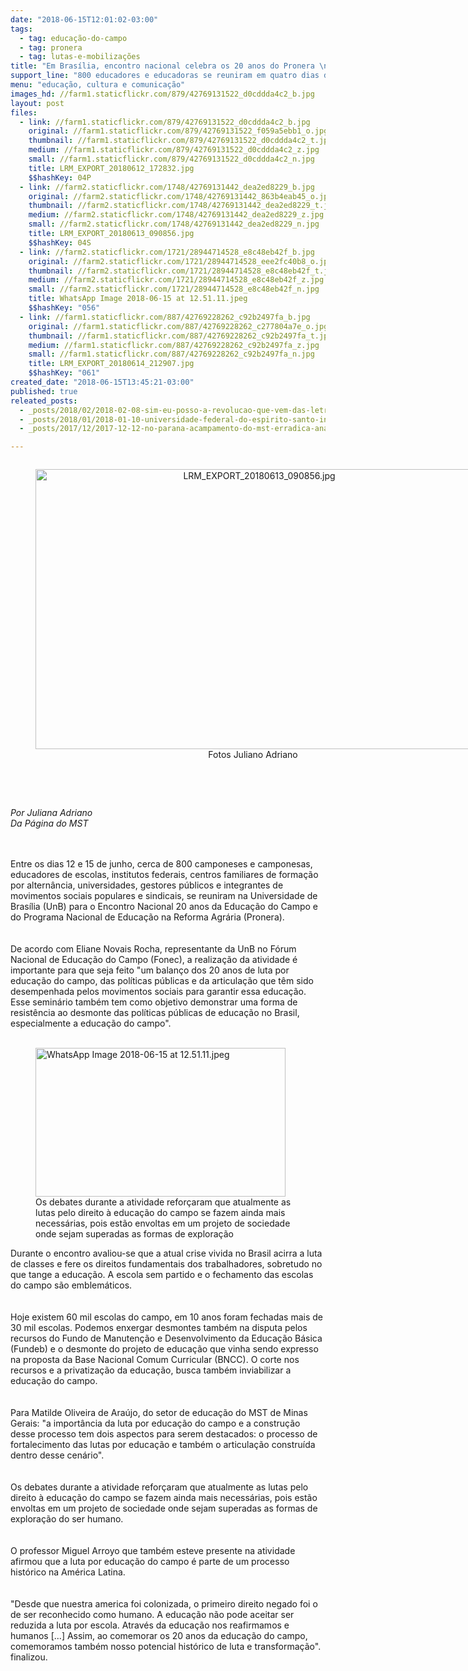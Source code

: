 ```yaml
---
date: "2018-06-15T12:01:02-03:00"
tags:
  - tag: educação-do-campo
  - tag: pronera
  - tag: lutas-e-mobilizações
title: "Em Brasília, encontro nacional celebra os 20 anos do Pronera \n"
support_line: "800 educadores e educadoras se reuniram em quatro dias de debates sobre a educação popular "
menu: "educação, cultura e comunicação"
images_hd: //farm1.staticflickr.com/879/42769131522_d0cddda4c2_b.jpg
layout: post
files:
  - link: //farm1.staticflickr.com/879/42769131522_d0cddda4c2_b.jpg
    original: //farm1.staticflickr.com/879/42769131522_f059a5ebb1_o.jpg
    thumbnail: //farm1.staticflickr.com/879/42769131522_d0cddda4c2_t.jpg
    medium: //farm1.staticflickr.com/879/42769131522_d0cddda4c2_z.jpg
    small: //farm1.staticflickr.com/879/42769131522_d0cddda4c2_n.jpg
    title: LRM_EXPORT_20180612_172832.jpg
    $$hashKey: 04P
  - link: //farm2.staticflickr.com/1748/42769131442_dea2ed8229_b.jpg
    original: //farm2.staticflickr.com/1748/42769131442_863b4eab45_o.jpg
    thumbnail: //farm2.staticflickr.com/1748/42769131442_dea2ed8229_t.jpg
    medium: //farm2.staticflickr.com/1748/42769131442_dea2ed8229_z.jpg
    small: //farm2.staticflickr.com/1748/42769131442_dea2ed8229_n.jpg
    title: LRM_EXPORT_20180613_090856.jpg
    $$hashKey: 04S
  - link: //farm2.staticflickr.com/1721/28944714528_e8c48eb42f_b.jpg
    original: //farm2.staticflickr.com/1721/28944714528_eee2fc40b8_o.jpg
    thumbnail: //farm2.staticflickr.com/1721/28944714528_e8c48eb42f_t.jpg
    medium: //farm2.staticflickr.com/1721/28944714528_e8c48eb42f_z.jpg
    small: //farm2.staticflickr.com/1721/28944714528_e8c48eb42f_n.jpg
    title: WhatsApp Image 2018-06-15 at 12.51.11.jpeg
    $$hashKey: "056"
  - link: //farm1.staticflickr.com/887/42769228262_c92b2497fa_b.jpg
    original: //farm1.staticflickr.com/887/42769228262_c277804a7e_o.jpg
    thumbnail: //farm1.staticflickr.com/887/42769228262_c92b2497fa_t.jpg
    medium: //farm1.staticflickr.com/887/42769228262_c92b2497fa_z.jpg
    small: //farm1.staticflickr.com/887/42769228262_c92b2497fa_n.jpg
    title: LRM_EXPORT_20180614_212907.jpg
    $$hashKey: "061"
created_date: "2018-06-15T13:45:21-03:00"
published: true
releated_posts:
  - _posts/2018/02/2018-02-08-sim-eu-posso-a-revolucao-que-vem-das-letras.md
  - _posts/2018/01/2018-01-10-universidade-federal-do-espirito-santo-inicia-curso-de-educacao-do-campo.md
  - _posts/2017/12/2017-12-12-no-parana-acampamento-do-mst-erradica-analfabetismo-com-o-sim-eu-posso.md

---
```

<div>
<div dir="auto">
<div style="text-align:center">
<figure class="image" style="display:inline-block"><img alt="LRM_EXPORT_20180613_090856.jpg" height="448" src="//farm2.staticflickr.com/1748/42769131442_dea2ed8229_b.jpg" width="700" />
<figcaption>Fotos Juliano Adriano&nbsp;</figcaption>
</figure>
</div>

<p><br />
&nbsp;</p>

<p><em>Por Juliana Adriano&nbsp;<br />
Da P&aacute;gina do MST</em></p>
</div>

<div dir="auto"><br />
<br />
Entre os dias 12 e 15 de junho, cerca de 800&nbsp;camponeses e camponesas, educadores de escolas,&nbsp;institutos federais, centros familiares de forma&ccedil;&atilde;o por altern&acirc;ncia, universidades, gestores p&uacute;blicos e integrantes de movimentos sociais populares e sindicais, se reuniram na Universidade de Bras&iacute;lia (UnB) para o Encontro Nacional 20 anos da Educa&ccedil;&atilde;o do Campo e do&nbsp;Programa Nacional de Educa&ccedil;&atilde;o na Reforma Agr&aacute;ria (Pronera).</div>

<div dir="auto"><br />
<br />
De acordo com Eliane Novais Rocha, representante da UnB no F&oacute;rum Nacional de Educa&ccedil;&atilde;o do Campo (Fonec), a realiza&ccedil;&atilde;o da atividade &eacute; importante para que seja feito&nbsp;&quot;um balan&ccedil;o dos 20 anos de&nbsp;luta por educa&ccedil;&atilde;o do campo, das pol&iacute;ticas p&uacute;blicas e da articula&ccedil;&atilde;o que t&ecirc;m sido desempenhada&nbsp;pelos movimentos sociais para garantir essa educa&ccedil;&atilde;o. Esse semin&aacute;rio tamb&eacute;m tem como objetivo demonstrar uma forma de resist&ecirc;ncia ao desmonte das pol&iacute;ticas p&uacute;blicas de educa&ccedil;&atilde;o no Brasil, especialmente a&nbsp;educa&ccedil;&atilde;o do campo&quot;.</div>

<div dir="auto"><br />
<figure class="image" style="float:left"><img alt="WhatsApp Image 2018-06-15 at 12.51.11.jpeg" height="238" src="//farm2.staticflickr.com/1721/28944714528_e8c48eb42f_b.jpg" width="400" />
<figcaption>Os debates durante a atividade&nbsp;refor&ccedil;aram que atualmente as lutas pelo direito &agrave; educa&ccedil;&atilde;o do campo se fazem ainda mais necess&aacute;rias, pois est&atilde;o envoltas em um projeto de sociedade onde sejam superadas as formas de explora&ccedil;&atilde;o&nbsp;</figcaption>
</figure>
Durante o encontro&nbsp;avaliou-se&nbsp;que a atual crise vivida no Brasil acirra a luta de classes e fere os direitos fundamentais dos trabalhadores, sobretudo no que tange a educa&ccedil;&atilde;o. A escola sem partido&nbsp;e o fechamento das escolas do campo s&atilde;o emblem&aacute;ticos.</div>

<div dir="auto"><br />
<br />
Hoje existem 60 mil escolas do campo, em 10 anos foram fechadas mais de 30 mil escolas. Podemos enxergar desmontes tamb&eacute;m na disputa pelos recursos do&nbsp;Fundo de Manuten&ccedil;&atilde;o e Desenvolvimento da Educa&ccedil;&atilde;o B&aacute;sica (Fundeb) e o desmonte do projeto de educa&ccedil;&atilde;o que vinha sendo expresso na proposta da Base Nacional Comum Curricular (BNCC). O corte nos recursos e a privatiza&ccedil;&atilde;o da educa&ccedil;&atilde;o, busca tamb&eacute;m inviabilizar a educa&ccedil;&atilde;o do campo.</div>

<div dir="auto"><br />
<br />
Para Matilde Oliveira de Ara&uacute;jo, do setor de educa&ccedil;&atilde;o do MST de Minas Gerais: &quot;a import&acirc;ncia da luta por educa&ccedil;&atilde;o do campo e a constru&ccedil;&atilde;o desse processo&nbsp;tem dois aspectos para serem destacados: o processo de fortalecimento das lutas por educa&ccedil;&atilde;o e tamb&eacute;m o articula&ccedil;&atilde;o constru&iacute;da dentro desse cen&aacute;rio&quot;.</div>

<div dir="auto"><br />
<br />
Os debates durante a atividade refor&ccedil;aram que atualmente as lutas pelo direito &agrave; educa&ccedil;&atilde;o do campo se fazem ainda mais necess&aacute;rias, pois est&atilde;o envoltas em um projeto de sociedade onde sejam superadas as formas de explora&ccedil;&atilde;o do ser humano.</div>

<div dir="auto"><br />
<br />
O professor Miguel Arroyo que tamb&eacute;m esteve presente na atividade afirmou que a luta por educa&ccedil;&atilde;o do campo &eacute; parte de um processo hist&oacute;rico na Am&eacute;rica Latina.&nbsp;&nbsp;</div>

<div dir="auto"><br />
<br />
&quot;Desde que nuestra america&nbsp;foi colonizada, o primeiro direito negado foi o de ser reconhecido como humano. A educa&ccedil;&atilde;o n&atilde;o pode aceitar ser reduzida a luta por escola. Atrav&eacute;s da educa&ccedil;&atilde;o nos reafirmamos e humanos&nbsp;[...]&nbsp;Assim, ao comemorar os 20 anos da educa&ccedil;&atilde;o do campo, comemoramos tamb&eacute;m nosso potencial hist&oacute;rico de luta e transforma&ccedil;&atilde;o&quot;. finalizou.</div>
<br />
&nbsp;</div>

<p>&nbsp;</p>
